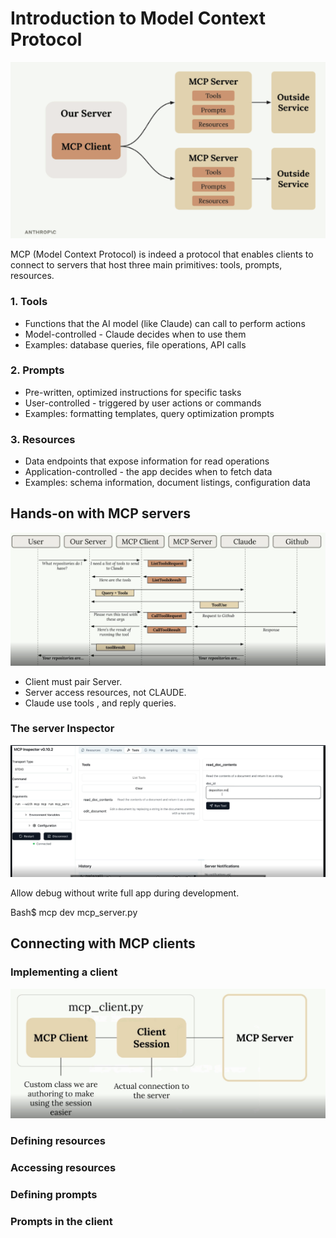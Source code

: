 # Introduction to Model Context Protocol

![MCP Architecture - showing how MCP Client connects to MCP Servers with Tools, Prompts, and Resources](./image.png)

MCP (Model Context Protocol) is indeed a protocol that enables clients to connect to servers that host three main primitives: tools, prompts, resources.

### 1. Tools

  - Functions that the AI model (like Claude)
   can call to perform actions
  - Model-controlled - Claude decides when to
   use them
  - Examples: database queries, file
  operations, API calls

### 2. Prompts

  - Pre-written, optimized instructions for
  specific tasks
  - User-controlled - triggered by user
  actions or commands
  - Examples: formatting templates, query
  optimization prompts

### 3. Resources

  - Data endpoints that expose information
  for read operations
  - Application-controlled - the app decides
  when to fetch data
  - Examples: schema information, document
  listings, configuration data

## Hands-on with MCP servers

![MCP Client](./imagecopy.png)

- Client must pair Server.
- Server access resources, not CLAUDE.
- Claude use tools , and reply queries.

### The server Inspector

![MCP Client](./imagecopy2.png)

Allow debug without write full app during development.

Bash$ mcp dev mcp_server.py 



## Connecting with MCP clients

### Implementing a client  

![MCP Client](./imagecopy3.png)





### Defining resources  

### Accessing resources  

### Defining prompts  

### Prompts in the client









